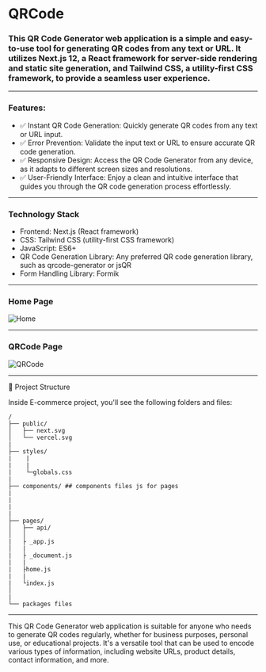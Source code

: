 # QRCode

### This QR Code Generator web application is a simple and easy-to-use tool for generating QR codes from any text or URL. It utilizes Next.js 12, a React framework for server-side rendering and static site generation, and Tailwind CSS, a utility-first CSS framework, to provide a seamless user experience.

---

### Features:

- ✅ Instant QR Code Generation: Quickly generate QR codes from any text or URL input.
- ✅ Error Prevention: Validate the input text or URL to ensure accurate QR code generation.
- ✅ Responsive Design: Access the QR Code Generator from any device, as it adapts to different screen sizes and resolutions.
- ✅ User-Friendly Interface: Enjoy a clean and intuitive interface that guides you through the QR code generation process effortlessly.

---

### Technology Stack

- Frontend: Next.js (React framework)
- CSS: Tailwind CSS (utility-first CSS framework)
- JavaScript: ES6+
- QR Code Generation Library: Any preferred QR code generation library, such as qrcode-generator or jsQR
- Form Handling Library: Formik

---

### Home Page

![Home](https://github.com/mnoby98/QRCode/assets/133987293/c7b31d60-8d36-4700-aa29-9aef3924f276)

---

### QRCode Page

![QRCode](https://github.com/mnoby98/QRCode/assets/133987293/f8a3be85-78e7-42ba-ba5f-64d728136662)

---

🚀 Project Structure

Inside E-commerce project, you'll see the following folders and files:

```
/
├── public/
│   ├── next.svg
│   └── vercel.svg
|
├── styles/
|    |
|    |
|    └─globals.css
|
├── components/ ## components files js for pages
|
|
|
|
├── pages/
│   ├── api/
│   │
|   ├ _app.js
│   |
|   ├ _document.js
|   |
|   ├home.js
|   |
|   └index.js
│
|
└── packages files

```

---

This QR Code Generator web application is suitable for anyone who needs to generate QR codes regularly, whether for business purposes, personal use, or educational projects. It's a versatile tool that can be used to encode various types of information, including website URLs, product details, contact information, and more.
